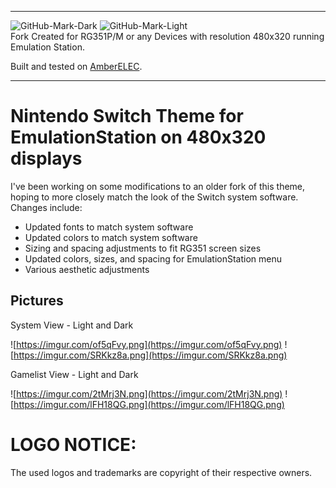 
---

![GitHub-Mark-Dark](https://camo.githubusercontent.com/9d21b94911995ca5ed907fd1688dae360411a1d792a6f4047962041ca12b0b02/68747470733a2f2f616d626572656c65632e6f72672f696d616765732f7472616e73706172656e745f616d6265725f656c65635f686f72697a2e7376672367682d6461726b2d6d6f64652d6f6e6c79#gh-dark-mode-only)
![GitHub-Mark-Light](https://camo.githubusercontent.com/1ecfd366cc8fc1bf3dab7a1f685280e2f88f0f43946a9ca784a044ef883fe375/68747470733a2f2f616d626572656c65632e6f72672f696d616765732f7472616e73706172656e745f626c61636b5f616d6265725f656c65635f686f72697a2e7376672367682d6c696768742d6d6f64652d6f6e6c79#gh-light-mode-only)
<br />Fork Created for RG351P/M or any Devices with resolution 480x320 running Emulation Station.<p>
  
Built and tested on [AmberELEC](https://AmberELEC.org). 


---
 

# Nintendo Switch Theme for EmulationStation on 480x320 displays
I've been working on some modifications to an older fork of this theme, hoping to more closely match the look of the Switch system software. Changes include:
- Updated fonts to match system software
- Updated colors to match system software
- Sizing and spacing adjustments to fit RG351 screen sizes
- Updated colors, sizes, and spacing for EmulationStation menu
- Various aesthetic adjustments
  
## Pictures

System View - Light and Dark

![https://imgur.com/of5qFvy.png](https://imgur.com/of5qFvy.png)
![https://imgur.com/SRKkz8a.png](https://imgur.com/SRKkz8a.png)

Gamelist View - Light and Dark

![https://imgur.com/2tMrj3N.png](https://imgur.com/2tMrj3N.png)
![https://imgur.com/lFH18QG.png](https://imgur.com/lFH18QG.png)

# LOGO NOTICE:
The used logos and trademarks are copyright of their respective owners.

